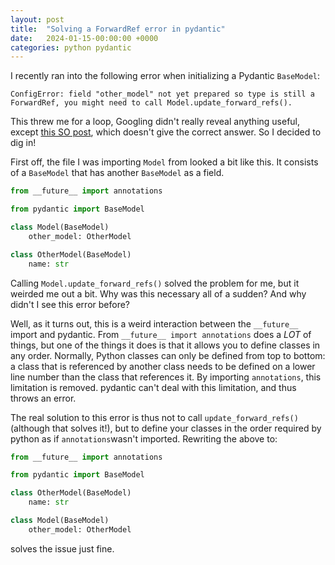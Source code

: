 ```yaml
---
layout: post
title:  "Solving a ForwardRef error in pydantic"
date:   2024-01-15-00:00:00 +0000
categories: python pydantic
---
```


I recently ran into the following error when initializing a Pydantic `BaseModel`:

```text
ConfigError: field "other_model" not yet prepared so type is still a ForwardRef, you might need to call Model.update_forward_refs().
```

This threw me for a loop, Googling didn't really reveal anything useful, except [this SO post](https://stackoverflow.com/questions/71510622/pydantics-update-forward-refs-raises-typing-nameerror), which doesn't give the correct answer. So I decided to dig in!

First off, the file I was importing `Model` from looked a bit like this. It consists of a `BaseModel` that has another `BaseModel` as a field. 

```python
from __future__ import annotations

from pydantic import BaseModel

class Model(BaseModel)
    other_model: OtherModel

class OtherModel(BaseModel)
    name: str
```

Calling `Model.update_forward_refs()` solved the problem for me, but it weirded me out a bit. Why was this necessary all of a sudden? And why didn't I see this error before?

Well, as it turns out, this is a weird interaction between the `__future__` import and pydantic. From `__future__ import annotations` does a _LOT_ of things, but one of the things it does is that it allows you to define classes in any order. Normally, Python classes can only be defined from top to bottom: a class that is referenced by another class needs to be defined on a lower line number than the class that references it. By importing `annotations`, this limitation is removed. pydantic can't deal with this limitation, and thus throws an error.

The real solution to this error is thus not to call `update_forward_refs()` (although that solves it!), but to define your classes in the order required by python as if `annotations`wasn't imported. Rewriting the above to:

```python
from __future__ import annotations

from pydantic import BaseModel

class OtherModel(BaseModel)
    name: str

class Model(BaseModel)
    other_model: OtherModel

```

solves the issue just fine. 